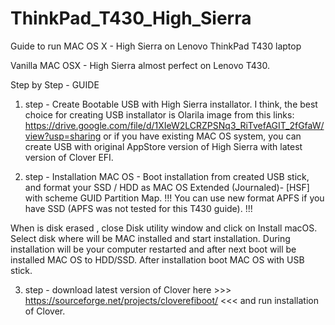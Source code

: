 # ThinkPad_T430_High_Sierra
Guide to run MAC OS X - High Sierra on Lenovo ThinkPad T430 laptop

Vanilla MAC OSX - High Sierra almost perfect on Lenovo T430.

Step by Step - GUIDE

1. step - Create Bootable USB with High Sierra installator. I think, the best choice for  creating USB installator is Olarila image from this links: https://drive.google.com/file/d/1XIeW2LCRZPSNq3_RiTvefAGIT_2fGfaW/view?usp=sharing
or if you have existing MAC OS system, you can create USB with original AppStore version of High Sierra with latest version of Clover EFI. 


2. step - Installation MAC OS - Boot installation from created USB stick, and format your SSD / HDD  as MAC OS Extended (Journaled)- [HSF] with scheme GUID Partition Map. 
!!! You can use new format APFS if you have SSD (APFS was not tested for this T430 guide). !!!

When is disk erased , close Disk utility window and click on Install macOS. Select disk where will be MAC installed and start           installation.  During installation will be your computer restarted and after next boot will be installed MAC OS to HDD/SSD. After installation boot MAC OS with USB stick. 



3. step - download latest version of Clover here >>> https://sourceforge.net/projects/cloverefiboot/  <<< and run installation of Clover. 
          
